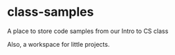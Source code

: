 # class-samples
A place to store code samples from our Intro to CS class

Also, a workspace for little projects.
